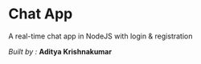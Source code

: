 # Chat App
A real-time chat app in NodeJS with login &amp; registration

_Built by :_ **Aditya Krishnakumar**
